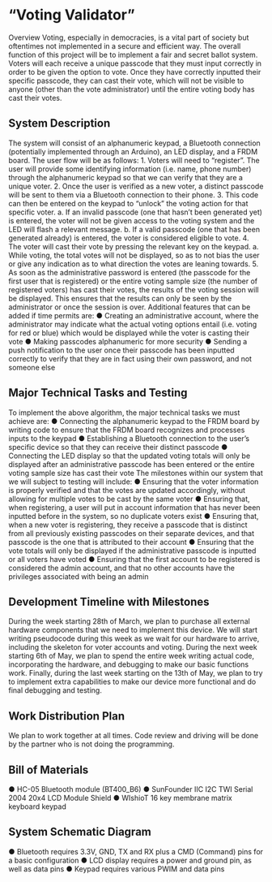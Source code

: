 <h1>“Voting Validator”</h1
<h2>Overview</h2>
Voting, especially in democracies, is a vital part of society but oftentimes not implemented in a
secure and efficient way. The overall function of this project will be to implement a fair and
secret ballot system. Voters will each receive a unique passcode that they must input correctly in
order to be given the option to vote. Once they have correctly inputted their specific passcode,
they can cast their vote, which will not be visible to anyone (other than the vote administrator)
until the entire voting body has cast their votes.
<h2>System Description</h2>
The system will consist of an alphanumeric keypad, a Bluetooth connection (potentially
implemented through an Arduino), an LED display, and a FRDM board. The user flow will be as
follows:
1. Voters will need to “register”. The user will provide some identifying information (i.e.
name, phone number) through the alphanumeric keypad so that we can verify that they
are a unique voter.
2. Once the user is verified as a new voter, a distinct passcode will be sent to them via a
Bluetooth connection to their phone.
3. This code can then be entered on the keypad to “unlock” the voting action for that
specific voter.
a. If an invalid passcode (one that hasn’t been generated yet) is entered, the voter
will not be given access to the voting system and the LED will flash a relevant
message.
b. If a valid passcode (one that has been generated already) is entered, the voter is
considered eligible to vote.
4. The voter will cast their vote by pressing the relevant key on the keypad.
a. While voting, the total votes will not be displayed, so as to not bias the user or
give any indication as to what direction the votes are leaning towards.
5. As soon as the administrative password is entered (the passcode for the first user that is
registered) or the entire voting sample size (the number of registered voters) has cast
their votes, the results of the voting session will be displayed. This ensures that the
results can only be seen by the administrator or once the session is over.
Additional features that can be added if time permits are:
● Creating an administrative account, where the administrator may indicate what the
actual voting options entail (i.e. voting for red or blue) which would be displayed while
the voter is casting their vote
● Making passcodes alphanumeric for more security
● Sending a push notification to the user once their passcode has been inputted correctly to
verify that they are in fact using their own password, and not someone else
<h2>Major Technical Tasks and Testing</h2>
To implement the above algorithm, the major technical tasks we must achieve are:
● Connecting the alphanumeric keypad to the FRDM board by writing code to ensure that
the FRDM board recognizes and processes inputs to the keypad
● Establishing a Bluetooth connection to the user’s specific device so that they can receive
their distinct passcode
● Connecting the LED display so that the updated voting totals will only be displayed after
an administrative passcode has been entered or the entire voting sample size has cast
their vote
The milestones within our system that we will subject to testing will include:
● Ensuring that the voter information is properly verified and that the votes are updated
accordingly, without allowing for multiple votes to be cast by the same voter
● Ensuring that, when registering, a user will put in account information that has never
been inputted before in the system, so no duplicate voters exist
● Ensuring that, when a new voter is registering, they receive a passcode that is distinct
from all previously existing passcodes on their separate devices, and that passcode is the
one that is attributed to their account
● Ensuring that the vote totals will only be displayed if the administrative passcode is
inputted or all voters have voted
● Ensuring that the first account to be registered is considered the admin account, and that
no other accounts have the privileges associated with being an admin
<h2>Development Timeline with Milestones</h2>
During the week starting 28th of March, we plan to purchase all external hardware
components that we need to implement this device. We will start writing pseudocode during this
week as we wait for our hardware to arrive, including the skeleton for voter accounts and voting.
During the next week starting 6th of May, we plan to spend the entire week writing
actual code, incorporating the hardware, and debugging to make our basic functions work.
Finally, during the last week starting on the 13th of May, we plan to try to implement
extra capabilities to make our device more functional and do final debugging and testing.
<h2>Work Distribution Plan</h2>
We plan to work together at all times. Code review and driving will be done by the partner
who is not doing the programming.
<h2>Bill of Materials</h2>
● HC-05 Bluetooth module (BT400_B6)
● SunFounder IIC I2C TWI Serial 2004 20x4 LCD Module Shield
● WIshioT 16 key membrane matrix keyboard keypad
<h2>System Schematic Diagram</h2>
● Bluetooth requires 3.3V, GND, TX and RX plus a CMD (Command) pins for a basic
configuration
● LCD display requires a power and ground pin, as well as data pins
● Keypad requires various PWIM and data pins
